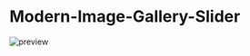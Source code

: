 # Modern-Image-Gallery-Slider

![preview](https://user-images.githubusercontent.com/72864817/205713782-7858b81d-0d2f-4147-bfc0-d65bb532b000.png)
